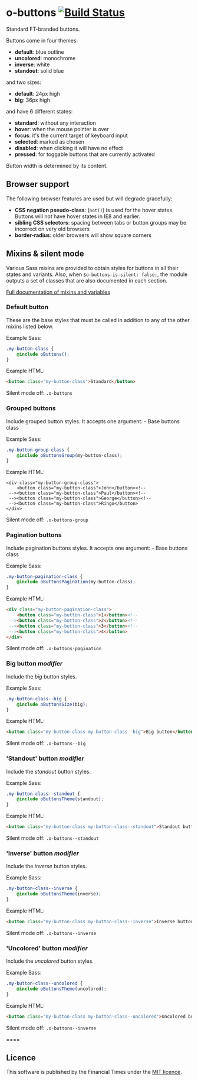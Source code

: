 # o-buttons [![Build Status](https://travis-ci.org/Financial-Times/o-buttons.png?branch=master)](https://travis-ci.org/Financial-Times/o-buttons)

Standard FT-branded buttons.

Buttons come in four themes:

* __default__: blue outline
* __uncolored__: monochrome
* __inverse__: white
* __standout__: solid blue

and two sizes:

* __default__: 24px high
* __big__: 36px high

and have 6 different states:

* __standard__: without any interaction
* __hover__: when the mouse pointer is over 
* __focus__: it's the current target of keyboard input
* __selected__: marked as chosen
* __disabled__: when clicking it will have no effect
* __pressed__: for toggable buttons that are currently activated

Button width is determined by its content.

## Browser support

The following browser features are used but will degrade gracefully:

* __CSS negation pseudo-class__: (`not()`) is used for the hover states. Buttons will not have hover states in IE8 and earlier.
* __sibling CSS selectors__: spacing between tabs or button groups may be incorrect on very old browsers
* __border-radius__: older browsers will show square corners

## Mixins & silent mode

Various Sass mixins are provided to obtain styles for buttons in all their states and variants. Also, when `$o-buttons-is-silent: false;`, the module outputs a set of classes that are also documented in each section.

[Full documentation of mixins and variables](sassdoc.webservices.ft.com/v1/sassdoc/o-buttons)

### Default button

These are the base styles that must be called in addition to any of the other mixins listed below.

Example Sass:

```scss
.my-button-class {
	@include oButtons();
}
```

Example HTML:

```html
<button class="my-button-class">Standard</button>
```

Silent mode off: `.o-buttons`

### Grouped buttons

Include grouped button styles. It accepts one argument:
	- Base buttons class

Example Sass:

```scss
.my-button-group-class {
	@include oButtonsGroup(my-button-class);
}
```

Example HTML:

	<div class="my-button-group-class">
	    <button class="my-button-class">John</button><!--
	 --><button class="my-button-class">Paul</button><!--
	 --><button class="my-button-class">George</button><!--
	 --><button class="my-button-class">Ringo</button>
	</div>

Silent mode off: `.o-buttons-group`

### Pagination buttons

Include pagination buttons styles. It accepts one argument:
	- Base buttons class

Example Sass:

```scss
.my-button-pagination-class {
	@include oButtonsPagination(my-button-class);
}
```

Example HTML:

```html
<div class="my-button-pagination-class">
    <button class="my-button-class">1</button><!--
 --><button class="my-button-class">2</button><!--
 --><button class="my-button-class">3</button><!--
 --><button class="my-button-class">4</button>
</div>
```

Silent mode off: `.o-buttons-pagination`

### Big button _modifier_

Include the _big_ button styles.

Example Sass:

```scss
.my-button-class--big {
	@include oButtonsSize(big);
}
```

Example HTML:

```html
<button class="my-button-class my-button-class--big">Big button</button>
```

Silent mode off: `.o-buttons--big`

### 'Standout' button _modifier_

Include the _standout_ button styles.

Example Sass:

```scss
.my-button-class--standout {
	@include oButtonsTheme(standout);
}
```

Example HTML:

```html
<button class="my-button-class my-button-class--standout">Standout button</button>
```

Silent mode off: `.o-buttons--standout`

### 'Inverse' button _modifier_

Include the _inverse_ button styles.

Example Sass:

```scss
.my-button-class--inverse {
	@include oButtonsTheme(inverse);
}
```

Example HTML:

```html
<button class="my-button-class my-button-class--inverse">Inverse button</button>
```

Silent mode off: `.o-buttons--inverse`

### 'Uncolored' button _modifier_

Include the _uncolored_ button styles.

Example Sass:

```scss
.my-button-class--uncolored {
	@include oButtonsTheme(uncolored);
}
```

Example HTML:

```html
<button class="my-button-class my-button-class--uncolored">Uncolored button</button>
```

Silent mode off: `.o-buttons--inverse`

====

## Licence

This software is published by the Financial Times under the [MIT licence](http://opensource.org/licenses/MIT).
